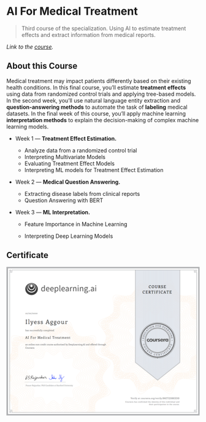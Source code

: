 # AI For Medical Treatment

> Third course of the specialization. Using AI to estimate treatment effects and extract information from medical reports.

*Link to the [course](https://www.coursera.org/learn/ai-for-medical-treatment).*

## About this Course

Medical treatment may impact patients differently based on their existing health conditions. In this final course, you’ll estimate **treatment effects** using data from randomized control trials and applying tree-based models. In the second week, you’ll use natural language entity extraction and **question-answering methods** to automate the task of **labeling** medical datasets. In the final week of this course, you’ll apply machine learning **interpretation methods** to explain the decision-making of complex machine learning models.

- Week 1 — **Treatment Effect Estimation.**
  * Analyze data from a randomized control trial
  * Interpreting Multivariate Models
  * Evaluating Treatment Effect Models
  * Interpreting ML models for Treatment Effect Estimation
  
- Week 2 — **Medical Question Answering.** 
  * Extracting disease labels from clinical reports
  * Question Answering with BERT
  
- Week 3 — **ML Interpretation.**   

  * Feature Importance in Machine Learning

  * Interpreting Deep Learning Models

    

## Certificate

![certificate](certificate.png)